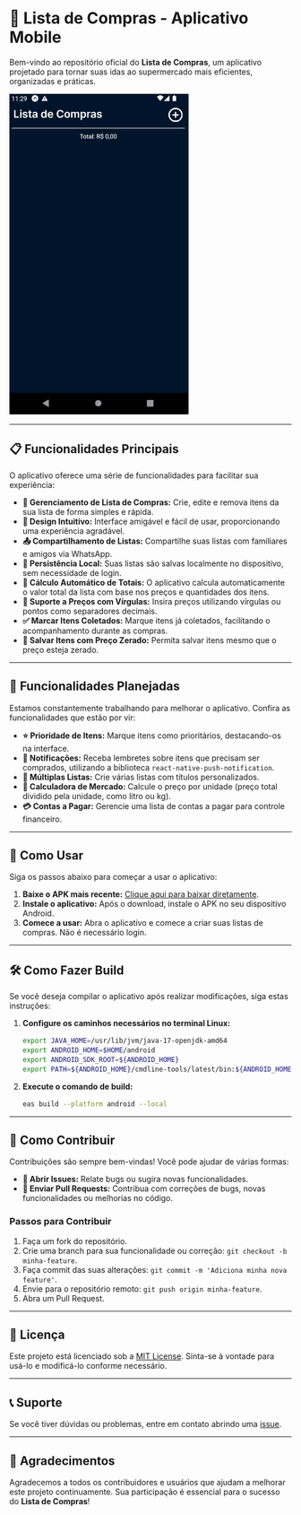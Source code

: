 # 🛒 Lista de Compras - Aplicativo Mobile

Bem-vindo ao repositório oficial do **Lista de Compras**, um aplicativo projetado para tornar suas idas ao supermercado mais eficientes, organizadas e práticas.

![Demonstração do Aplicativo](.github/mobile.gif)

---

## 📋 Funcionalidades Principais

O aplicativo oferece uma série de funcionalidades para facilitar sua experiência:

- **📑 Gerenciamento de Lista de Compras:** Crie, edite e remova itens da sua lista de forma simples e rápida.
- **🎨 Design Intuitivo:** Interface amigável e fácil de usar, proporcionando uma experiência agradável.
- **📤 Compartilhamento de Listas:** Compartilhe suas listas com familiares e amigos via WhatsApp.
- **💾 Persistência Local:** Suas listas são salvas localmente no dispositivo, sem necessidade de login.
- **🧮 Cálculo Automático de Totais:** O aplicativo calcula automaticamente o valor total da lista com base nos preços e quantidades dos itens.
- **💱 Suporte a Preços com Vírgulas:** Insira preços utilizando vírgulas ou pontos como separadores decimais.
- **✅ Marcar Itens Coletados:** Marque itens já coletados, facilitando o acompanhamento durante as compras.
- **💾 Salvar Itens com Preço Zerado:** Permita salvar itens mesmo que o preço esteja zerado.

---

## 🌟 Funcionalidades Planejadas

Estamos constantemente trabalhando para melhorar o aplicativo. Confira as funcionalidades que estão por vir:

- **⭐ Prioridade de Itens:** Marque itens como prioritários, destacando-os na interface.
- **🔔 Notificações:** Receba lembretes sobre itens que precisam ser comprados, utilizando a biblioteca `react-native-push-notification`.
- **📂 Múltiplas Listas:** Crie várias listas com títulos personalizados.
- **🧮 Calculadora de Mercado:** Calcule o preço por unidade (preço total dividido pela unidade, como litro ou kg).
- **💳 Contas a Pagar:** Gerencie uma lista de contas a pagar para controle financeiro.

---

## 🚀 Como Usar

Siga os passos abaixo para começar a usar o aplicativo:

1. **Baixe o APK mais recente:** [Clique aqui para baixar diretamente](https://github.com/StephHoel/lista-compras-mobile/releases/download/v1.3.0/lista-de-compras-v1.3.0.apk).
2. **Instale o aplicativo:** Após o download, instale o APK no seu dispositivo Android.
3. **Comece a usar:** Abra o aplicativo e comece a criar suas listas de compras. Não é necessário login.

---

## 🛠️ Como Fazer Build

Se você deseja compilar o aplicativo após realizar modificações, siga estas instruções:

1. **Configure os caminhos necessários no terminal Linux:**

   ```bash
   export JAVA_HOME=/usr/lib/jvm/java-17-openjdk-amd64
   export ANDROID_HOME=$HOME/android
   export ANDROID_SDK_ROOT=${ANDROID_HOME}
   export PATH=${ANDROID_HOME}/cmdline-tools/latest/bin:${ANDROID_HOME}/platform-tools:${ANDROID_HOME}/tools:${ANDROID_HOME}/tools/bin:${PATH}
   ```

2. **Execute o comando de build:**

   ```bash
   eas build --platform android --local
   ```

---

## 🤝 Como Contribuir

Contribuições são sempre bem-vindas! Você pode ajudar de várias formas:

- **📂 Abrir Issues:** Relate bugs ou sugira novas funcionalidades.
- **🔧 Enviar Pull Requests:** Contribua com correções de bugs, novas funcionalidades ou melhorias no código.

### Passos para Contribuir

1. Faça um fork do repositório.
2. Crie uma branch para sua funcionalidade ou correção: `git checkout -b minha-feature`.
3. Faça commit das suas alterações: `git commit -m 'Adiciona minha nova feature'`.
4. Envie para o repositório remoto: `git push origin minha-feature`.
5. Abra um Pull Request.

---

## 📄 Licença

Este projeto está licenciado sob a [MIT License](LICENSE). Sinta-se à vontade para usá-lo e modificá-lo conforme necessário.

---

## 📞 Suporte

Se você tiver dúvidas ou problemas, entre em contato abrindo uma [issue](https://github.com/StephHoel/lista-compras-mobile/issues).

---

## 🌟 Agradecimentos

Agradecemos a todos os contribuidores e usuários que ajudam a melhorar este projeto continuamente. Sua participação é essencial para o sucesso do **Lista de Compras**!
